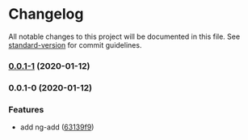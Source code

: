 # Changelog

All notable changes to this project will be documented in this file. See [standard-version](https://github.com/conventional-changelog/standard-version) for commit guidelines.

### [0.0.1-1](https://github.com-personal///compare/v0.0.1-0...v0.0.1-1) (2020-01-12)

### 0.0.1-0 (2020-01-12)


### Features

* add ng-add ([63139f9](https://github.com-personal///commit/63139f958af565b330bd10d951d037d5df2c7ea7))

